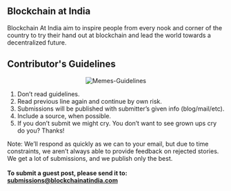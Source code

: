 ## Blockchain at India
Blockchain At India aim to inspire people from every nook and corner of the country to try their hand out at blockchain and lead the world towards a decentralized future.

## Contributor's Guidelines

<p align = "center">
  <img src = "https://user-images.githubusercontent.com/25201562/58367044-d65dbc80-7ef7-11e9-94ae-b36ac7fb96c4.png" alt = "Memes-Guidelines">
</p>

1. Don’t read guidelines.
2. Read previous line again and continue by own risk.
3. Submissions will be published with submitter’s given info (blog/mail/etc). 
4. Include a source, when possible.
5. If you don’t submit we might cry. You don’t want to see grown ups cry do you?
Thanks!

Note: We’ll respond as quickly as we can to your email, but due to time constraints, we aren’t always able to provide feedback on rejected stories. We get a lot of submissions, and we publish only the best. <br/><br/>
**To submit a guest post, please send it to: submissions@blockchainatindia.com**
